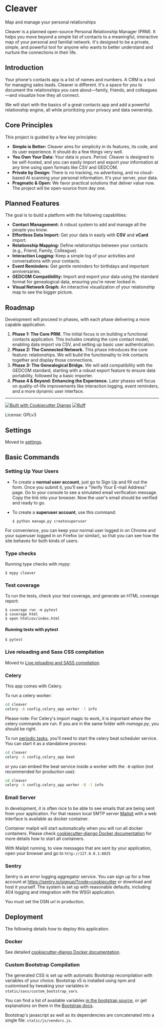 # Cleaver

Map and manage your personal relationships


Cleaver is a planned open-source Personal Relationship Manager (PRM). It helps you move beyond a simple list of contacts to a meaningful, interactive map of your personal and familial network. It's designed to be a private, simple, and powerful tool for anyone who wants to better understand and nurture the connections in their life.

## Introduction

Your phone's contacts app is a list of names and numbers. A CRM is a tool for managing sales leads. Cleaver is different. It's a space for you to document the relationships you care about—family, friends, and colleagues—and visualize how they all connect.

We will start with the basics of a great contacts app and add a powerful relationship engine, all while prioritizing your privacy and data ownership.

## Core Principles

This project is guided by a few key principles:

* **Simple is Better:** Cleaver aims for simplicity in its features, its code, and its user experience. It should do a few things very well.
* **You Own Your Data:** Your data is yours. Period. Cleaver is designed to be self-hosted, and you can easily import and export your information at any time using open formats like CSV and GEDCOM.
* **Private by Design:** There is no tracking, no advertising, and no cloud-based AI scanning your personal information. It's your server, your data.
* **Pragmatic & Open:** We favor practical solutions that deliver value now. The project will be open-source from day one.

## Planned Features

The goal is to build a platform with the following capabilities:

* **Contact Management:** A robust system to add and manage all the people you know.
* **Effortless Data Import:** Get your data in easily with **CSV** and **vCard** import.
* **Relationship Mapping:** Define relationships between your contacts (e.g., Friend, Family, Colleague).
* **Interaction Logging:** Keep a simple log of your activities and conversations with your contacts.
* **Event Reminders:** Get gentle reminders for birthdays and important anniversaries.
* **GEDCOM Compatibility:** Import and export your data using the standard format for genealogical data, ensuring you're never locked in.
* **Visual Network Graph:** An interactive visualization of your relationship map to see the bigger picture.

## Roadmap

Development will proceed in phases, with each phase delivering a more capable application.

1. **Phase 1: The Core PRM.** The initial focus is on building a functional contacts application. This includes creating the core contact model, enabling data import via CSV, and setting up basic user authentication.
2. **Phase 2: The Connected Network.** This phase introduces the core feature: relationships. We will build the functionality to link contacts together and display those connections.
3. **Phase 3: The Genealogical Bridge.** We will add compatibility with the GEDCOM standard, starting with a robust export feature to ensure data portability, followed by a basic importer.
4. **Phase 4 & Beyond: Enhancing the Experience.** Later phases will focus on quality-of-life improvements like interaction logging, event reminders, and a more dynamic user interface.

---

[![Built with Cookiecutter Django](https://img.shields.io/badge/built%20with-Cookiecutter%20Django-ff69b4.svg?logo=cookiecutter)](https://github.com/cookiecutter/cookiecutter-django/)
[![Ruff](https://img.shields.io/endpoint?url=https://raw.githubusercontent.com/astral-sh/ruff/main/assets/badge/v2.json)](https://github.com/astral-sh/ruff)

License: GPLv3

## Settings

Moved to [settings](https://cookiecutter-django.readthedocs.io/en/latest/1-getting-started/settings.html).

## Basic Commands

### Setting Up Your Users

- To create a **normal user account**, just go to Sign Up and fill out the form. Once you submit it, you'll see a "Verify Your E-mail Address" page. Go to your console to see a simulated email verification message. Copy the link into your browser. Now the user's email should be verified and ready to go.

- To create a **superuser account**, use this command:

      $ python manage.py createsuperuser

For convenience, you can keep your normal user logged in on Chrome and your superuser logged in on Firefox (or similar), so that you can see how the site behaves for both kinds of users.

### Type checks

Running type checks with mypy:

    $ mypy cleaver

### Test coverage

To run the tests, check your test coverage, and generate an HTML coverage report:

    $ coverage run -m pytest
    $ coverage html
    $ open htmlcov/index.html

#### Running tests with pytest

    $ pytest

### Live reloading and Sass CSS compilation

Moved to [Live reloading and SASS compilation](https://cookiecutter-django.readthedocs.io/en/latest/2-local-development/developing-locally.html#using-webpack-or-gulp).

### Celery

This app comes with Celery.

To run a celery worker:

```bash
cd cleaver
celery -A config.celery_app worker -l info
```

Please note: For Celery's import magic to work, it is important _where_ the celery commands are run. If you are in the same folder with _manage.py_, you should be right.

To run [periodic tasks](https://docs.celeryq.dev/en/stable/userguide/periodic-tasks.html), you'll need to start the celery beat scheduler service. You can start it as a standalone process:

```bash
cd cleaver
celery -A config.celery_app beat
```

or you can embed the beat service inside a worker with the `-B` option (not recommended for production use):

```bash
cd cleaver
celery -A config.celery_app worker -B -l info
```

### Email Server

In development, it is often nice to be able to see emails that are being sent from your application. For that reason local SMTP server [Mailpit](https://github.com/axllent/mailpit) with a web interface is available as docker container.

Container mailpit will start automatically when you will run all docker containers.
Please check [cookiecutter-django Docker documentation](https://cookiecutter-django.readthedocs.io/en/latest/2-local-development/developing-locally-docker.html) for more details how to start all containers.

With Mailpit running, to view messages that are sent by your application, open your browser and go to `http://127.0.0.1:8025`

### Sentry

Sentry is an error logging aggregator service. You can sign up for a free account at <https://sentry.io/signup/?code=cookiecutter> or download and host it yourself.
The system is set up with reasonable defaults, including 404 logging and integration with the WSGI application.

You must set the DSN url in production.

## Deployment

The following details how to deploy this application.

### Docker

See detailed [cookiecutter-django Docker documentation](https://cookiecutter-django.readthedocs.io/en/latest/3-deployment/deployment-with-docker.html).

### Custom Bootstrap Compilation

The generated CSS is set up with automatic Bootstrap recompilation with variables of your choice.
Bootstrap v5 is installed using npm and customised by tweaking your variables in `static/sass/custom_bootstrap_vars`.

You can find a list of available variables [in the bootstrap source](https://github.com/twbs/bootstrap/blob/v5.1.3/scss/_variables.scss), or get explanations on them in the [Bootstrap docs](https://getbootstrap.com/docs/5.1/customize/sass/).

Bootstrap's javascript as well as its dependencies are concatenated into a single file: `static/js/vendors.js`.
